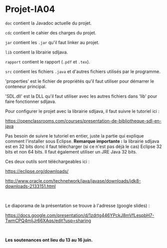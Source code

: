 # Projet-IA04
`doc` contient la Javadoc actuelle du projet.

`cdc` contient le cahier des charges du projet.

`jar` contient les `.jar` qu'il faut linker au projet.

`lib` contient la librairie sdljava.

`rapport` contient le rapport (`.pdf` et `.tex`).

`src` contient les fichiers `.java` et d'autres fichiers utilisés par le programme.

'properties' est le fichier de propriétés qu'il faut utiliser pour démarrer le conteneur principal.

'SDL.dll' est la DLL qu'il faut utiliser avec les autres fichiers dans 'lib' pour faire fonctionner sdljava.

Pour configurer le projet avec la librairie sdljava, il faut suivre le tutoriel ici :

https://openclassrooms.com/courses/presentation-de-bibliotheque-sdl-en-java

Pas besoin de suivre le tutoriel en entier, juste la partie qui explique comment l'installer sous
Eclipse. <b>Remarque importante :</b> la librairie sdljava est en 32 bits donc il faut télécharger (si
ce n'est pas déjà le cas) Eclipse 32 bits et non 64 bits. Il faut également utiliser un JRE Java 32 bits.

Ces deux outils sont téléchargeables ici :

https://eclipse.org/downloads/

http://www.oracle.com/technetwork/java/javase/downloads/jdk8-downloads-2133151.html

<br>

Le diaporama de la présentation se trouve à l'adresse (google slides) : 

https://docs.google.com/presentation/d/1zdrtg446YPckJ8mVfLespbH7-TwmCPQ4mljJr66XAqs/edit?usp=sharing

<br>

<b>Les soutenances ont lieu du 13 au 16 juin.</b>